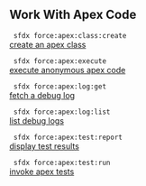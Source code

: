 ## Work With Apex Code



``` sfdx force:apex:class:create```   
 [create an apex class](/docsC:\Users\dancolq\Documents\sfdxDocs\app\docs\workwithapexcode.md)

``` sfdx force:apex:execute```   
 [execute anonymous apex code](/docsC:\Users\dancolq\Documents\sfdxDocs\app\docs\workwithapexcode.md)

``` sfdx force:apex:log:get```   
 [fetch a debug log](/docsC:\Users\dancolq\Documents\sfdxDocs\app\docs\workwithapexcode.md)

``` sfdx force:apex:log:list```   
 [list debug logs](/docsC:\Users\dancolq\Documents\sfdxDocs\app\docs\workwithapexcode.md)

``` sfdx force:apex:test:report```   
 [display test results](/docsC:\Users\dancolq\Documents\sfdxDocs\app\docs\workwithapexcode.md)

``` sfdx force:apex:test:run```   
 [invoke apex tests](/docsC:\Users\dancolq\Documents\sfdxDocs\app\docs\workwithapexcode.md)

